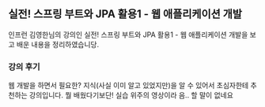 ## 실전! 스프링 부트와 JPA 활용1 - 웹 애플리케이션 개발
인프런 김영한님의 강의인 실전! 스프링 부트와 JPA 활용1 - 웹 애플리케이션 개발을 보고 배운 내용을 정리하였습니당.

### 강의 후기
웹 개발을 하면서 필요한? 지식(사실 이미 알고 있었지만)을 알 수 있어서 초심자한테 추천하는 강의입니다. 뭘 배웠다기보단! 실습 위주의 영상이라 음.. 할 말이 없네요